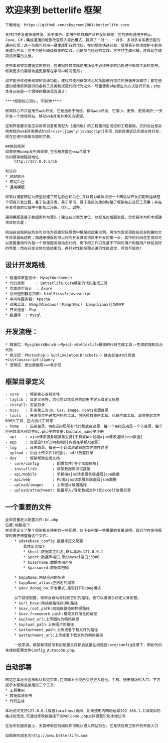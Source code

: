 
# 欢迎来到 betterlife 框架

    下载地址：https://github.com/skygreen2001/betterlife.core

    支持IT开发者快速开发、易于维护、实用于项目和产品开发的框架，它的原则通用于Php、Java、C#；集成通用的增删改查导入导出模式、提供了一对一、一对多、多对多关系表示层的通用实现；这一切都可以用一键生成所有的代码，在初期能快速开发，后期易于修改维护不断完善成为产品；它不只是代码级框架的实践，也是项目经验的实践。它不只生成代码，还自动生成项目所需的文档。

    使用本框架需遵循实用原则，应根据项目实际使用场景中必须开发的功能进行框架工具的使用，框架更多的高级功能更推荐在学习中练习使用；

    如不能熟练使用框架的高级功能，建议只使用框架核心的功能进行项目的快速开发即可；即在便捷的使用框架提供的各种工具类和规范代码行为之外，尽量使用php原生的方式进行开发；php本身已经是一个很棒的框架语言设计；

    ****框架核心很小，不到3M****

    框架核心不只适用于web开发，它也适用于微信、移动web开发、它很小、更快、更易维护;一天开发一个微信网站、移动web开发并非天方夜谭。

    定制界面要求高应采用项目重用类型为［通用版］的工程重用生成您的工程基础，它的后台是采用常规的web开发模式html+css+[jquery|javascript]实现,目前该模式已完成主体开发，现在正进行高级功能的完善。

    ##体验框架
    如果使用wamp发布该框架,它会被放置在www目录下
    访问框架根路径地址:
        http://127.0.0.1/bb

    可访问
    * 网站前台
    * 网站后台
    * 通用模版

    框架以博客网站为原型创建了网站前台和后台,并以其为载体设想一个网站从开发初期到运维整个项目开发过程，基于快速开发、易于学习、易于重用的原则构建了框架核心及其工具集；并在开发项目的实战中不断加以淬炼、优化、调整。

    通用模版是基于数据库作为源头；建立在以表为单位、以标准的增删改查、分页操作为积木搭建项目的大厦；

    网站前台和网站后台可以作为观察实际场景中框架的运用示例，可作为真实项目前后台构建的文件目录基础结构；而通用模版则可以作为开发真实项目中开发的第一步，其中的代码在生成后可以直接重用作为每一个页面服务端动态代码，剩下的工作只是基于不同的用户构建用户体验良好的界面；而在开发主体功能结束后，再针对性能瓶颈点进行性能调优，项目可成也!

## 设计开发路线

    * 数据库原型设计: MysqlWorkbench
    * 代码原型     : Betterlife.Core框架的代码生成工具
    * 页面原型设计  : Axure
    * 设计图到静态页面: html5+css3+javascript
    * 中间件服务器: Apache
    * 部署工具: Wamp(Windows)｜Mamp(Mac)｜Lamp(Linux)|XAMPP
    * 开发语言: Php
    * 数据库  : Mysql

## 开发流程：

    * 数据层：MysqlWorkBench->Mysql->Betterlife框架的代码生成工具->生成前端和后台代码
    * 表示层：Photoshop-〉Sublime|Atom|Brackets-〉静态标准Html页面+Css+Javascript|Jquery
    * 逻辑层：整合数据层<=>表示层

## 框架目录定义

    - core   : 框架核心支持文件
    - taglib : 自定义标签，您也可以在自己的应用中定义自定义标签
    - install: 安装目录
    - misc   : 引用第三方Js、Css、Image、Fonts资源目录
    - tools  : 开发项目中通常用到的工具，包括项目重用工具、代码生成工具、消除整站文件BOM头工具、压力测试工具等
    - home   : 应用目录，Web应用层所有代码都放在这里，每一个Web应用是一个子目录，每个应用目录名称需在Gc.php里的变量:$module_name里注册
    - api    : ajax请求服务端服务支持[手机或Web前端ajax请求返回json数据]
    - app    : 自适应html5Web网页[内嵌在手机App里]
    - log    : 日志目录，每天一个调试测试日志文件放在这里
    - upload : 后台上传文件(如图片、pdf)放置目录    
    - dos    : 框架帮助说明文档
      - core/config      : 配置文件[各个功能模块]
      - install/db       : 框架数据库测试数据
      - api/mobile       : 手机端ajax请求服务端返回json数据
      - api/web          : Pc端ajax请求服务端返回json数据
      - upload/images    : 上传图片放置路径
      - upload/attachment: 批量导入/导出数据文件(如excel)放置目录


## 一个重要的文件

    全局变量定义配置文件:Gc.php
    位置:根路径下
    在这里定义了整个框架都会使用的一些配置，以下会列举一些重要的变量说明，其它可在使用框架时再仔细查看这个文件。
        * $database_config 数据库定义配置
            具体定义如下
            * $host:数据库主机名,默认本地:127.0.0.1
            * $port:数据库端口,默认mysql端口:3306
            * $username:数据库用户名
            * $password:数据库密码

        * $appName:网站应用的名称
        * $appName_alias:应用名的缩写
        * $dev_debug_on:开发模式,是否打开Debug模式

        以下路径配置，框架会自动寻找到它们的路径，也可以直接手动定义其配置。
        * $url_base:网站根路径的URL路径
        * $nav_root_path:网站根路径的物理路径
        * $nav_framework_path:框架文件所在的路径
        * $upload_url:上传图片的网络路径
        * $upload_path:上传图片的路径
        * $attachment_path:上传或者下载文件的路径
        * $attachment_url:上传或者下载文件的网络路径

        一般来讲，框架和项目所有的配置文件都会放置在根路径core/config目录下，例如代码生成的配置文件Config_Autocode.php。

## 自动部署

    网站在本地会显示默认欢迎页面,在页面上会提示引导进入前台、手机、通用模版的入口、下方提示本框架最常用的三个工具:
    * 工程重用
    * 数据库说明书
    * 代码生成

    本地访问支持127.0.0.1或者localhost访问，如果使用内网地址如192.168.1.110类似的格式则无效,可通过修改根路径下的Welcome.php文件调整识别本地访问

    在发布到服务器上，无需修改任何编码即可默认进入网站前台，它是项目真正用户的界面入口

    如框架的域名为http://www.betterlife.com

